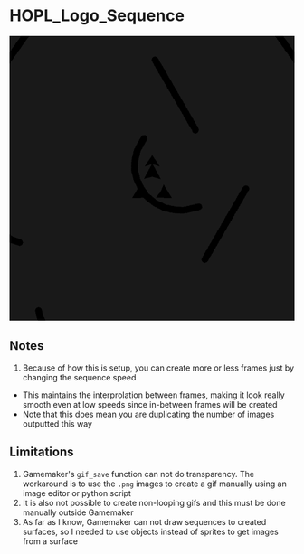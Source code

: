 # HOPL_Logo_Sequence
![HOPL logo sequence gif example](https://raw.githubusercontent.com/DakotaOberon/HOPL_Logo_Sequence/main/GIF_Example.gif)

## Notes
1. Because of how this is setup, you can create more or less frames just by changing the sequence speed
 - This maintains the interprolation between frames, making it look really smooth even at low speeds since in-between frames will be created
 - Note that this does mean you are duplicating the number of images outputted this way

## Limitations
1. Gamemaker's `gif_save` function can not do transparency. The workaround is to use the `.png` images to create a gif manually using an image editor or python script
1. It is also not possible to create non-looping gifs and this must be done manually outside Gamemaker
1. As far as I know, Gamemaker can not draw sequences to created surfaces, so I needed to use objects instead of sprites to get images from a surface
